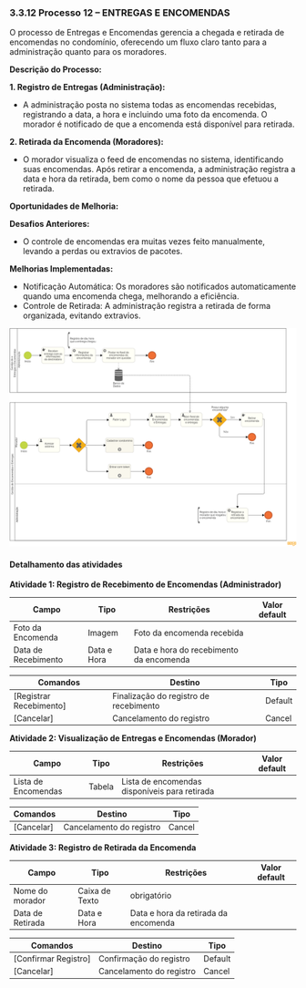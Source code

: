 ### 3.3.12 Processo 12 – ENTREGAS E ENCOMENDAS

O processo de Entregas e Encomendas gerencia a chegada e retirada de encomendas no condomínio, oferecendo um fluxo claro tanto para a administração quanto para os moradores.

**Descrição do Processo:**

**1. Registro de Entregas (Administração):**

* A administração posta no sistema todas as encomendas recebidas, registrando a data, a hora e incluindo uma foto da encomenda. O morador é notificado de que a encomenda está disponível para retirada.

**2. Retirada da Encomenda (Moradores):**

* O morador visualiza o feed de encomendas no sistema, identificando suas encomendas. Após retirar a encomenda, a administração registra a data e hora da retirada, bem como o nome da pessoa que efetuou a retirada.

**Oportunidades de Melhoria:**

**Desafios Anteriores:**

* O controle de encomendas era muitas vezes feito manualmente, levando a perdas ou extravios de pacotes.

**Melhorias Implementadas:**

* Notificação Automática: Os moradores são notificados automaticamente quando uma encomenda chega, melhorando a eficiência.
* Controle de Retirada: A administração registra a retirada de forma organizada, evitando extravios.
  
![Exemplo de um Modelo BPMN do PROCESSO 3](images/processo-XII-entregas-e-encomendas.png "Modelo BPMN do Processo 3.")


#### Detalhamento das atividades

**Atividade 1: Registro de Recebimento de Encomendas (Administrador)**

| **Campo**       | **Tipo**         | **Restrições** | **Valor default** |
| ---             | ---              | ---            | ---               |
| Foto da Encomenda  | Imagem | 	Foto da encomenda recebida|              |
| Data de Recebimento  | Data e Hora   | Data e hora do recebimento da encomenda |               |


| **Comandos**         |  **Destino**                   | **Tipo** |
| ---                  | ---                            | ---               |
|[Registrar Recebimento]            | Finalização do registro de recebimento             |Default       |
|[Cancelar]       | Cancelamento do registro             |Cancel      |

**Atividade 2: Visualização de Entregas e Encomendas (Morador)**

| **Campo**       | **Tipo**         | **Restrições** | **Valor default** |
| ---             | ---              | ---            | ---               |
|Lista de Encomendas  | Tabela| 	Lista de encomendas disponíveis para retirada|              |

| **Comandos**         |  **Destino**                   | **Tipo** |
| ---                  | ---                            | ---               |
|[Cancelar]       | Cancelamento do registro             |Cancel      |

**Atividade 3: Registro de Retirada da Encomenda**

| **Campo**       | **Tipo**         | **Restrições** | **Valor default** |
| ---             | ---              | ---            | ---               |
|Nome do morador  | Caixa de Texto| obrigatório|              |
| Data de Retirada| Data e Hora   | Data e hora da retirada da encomenda |               |

| **Comandos**         |  **Destino**                   | **Tipo** |
| ---                  | ---                            | ---               |
|[Confirmar Registro]       |Confirmação do registro             |Default   |
|[Cancelar]       | Cancelamento do registro             |Cancel      |
